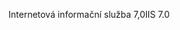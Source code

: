 <span data-ttu-id="d663b-101">Internetová informační služba 7,0</span><span class="sxs-lookup"><span data-stu-id="d663b-101">IIS 7.0</span></span>